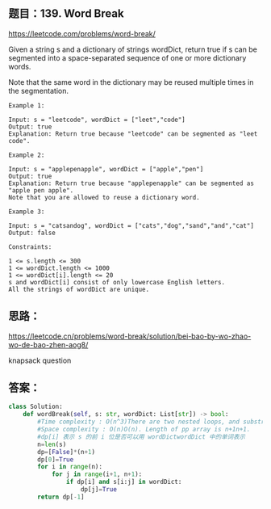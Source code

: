 ## 题目：139. Word Break

https://leetcode.com/problems/word-break/

Given a string s and a dictionary of strings wordDict, return true if s can be segmented into a space-separated sequence of one or more dictionary words.

Note that the same word in the dictionary may be reused multiple times in the segmentation.

```
Example 1:

Input: s = "leetcode", wordDict = ["leet","code"]
Output: true
Explanation: Return true because "leetcode" can be segmented as "leet code".

Example 2:

Input: s = "applepenapple", wordDict = ["apple","pen"]
Output: true
Explanation: Return true because "applepenapple" can be segmented as "apple pen apple".
Note that you are allowed to reuse a dictionary word.

Example 3:

Input: s = "catsandog", wordDict = ["cats","dog","sand","and","cat"]
Output: false
 
Constraints:

1 <= s.length <= 300
1 <= wordDict.length <= 1000
1 <= wordDict[i].length <= 20
s and wordDict[i] consist of only lowercase English letters.
All the strings of wordDict are unique.
```

## 思路：
https://leetcode.cn/problems/word-break/solution/bei-bao-by-wo-zhao-wo-de-bao-zhen-aog8/

knapsack question

## 答案：
```python
class Solution:
    def wordBreak(self, s: str, wordDict: List[str]) -> bool:
        #Time complexity : O(n^3)There are two nested loops, and substring computation at each iteration. Overall that results in O(n^3)O
        #Space complexity : O(n)O(n). Length of pp array is n+1n+1.
        #dp[i] 表示 s 的前 i 位是否可以用 wordDictwordDict 中的单词表示
        n=len(s)
        dp=[False]*(n+1)
        dp[0]=True
        for i in range(n):
            for j in range(i+1, n+1):
                if dp[i] and s[i:j] in wordDict:
                    dp[j]=True 
        return dp[-1]
```
